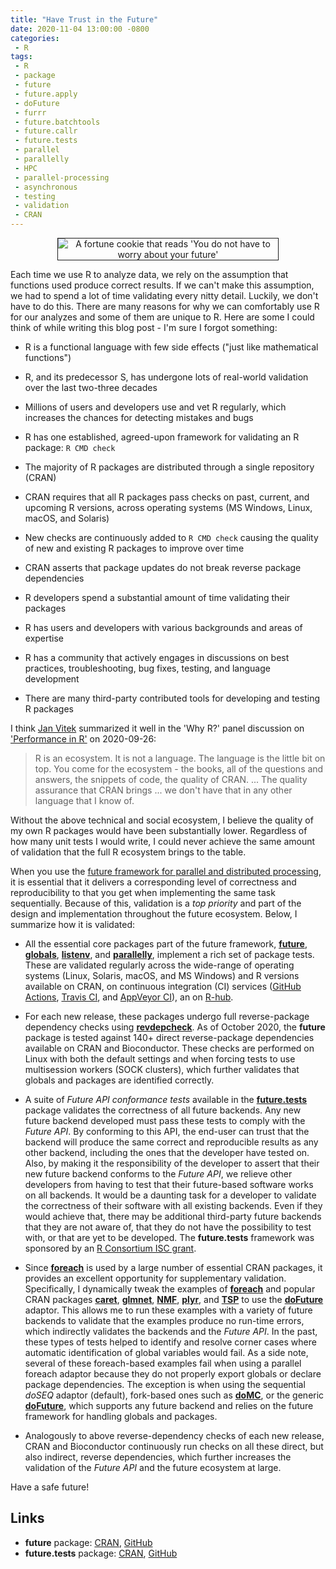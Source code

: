 ```yaml
---
title: "Have Trust in the Future"
date: 2020-11-04 13:00:00 -0800
categories:
 - R
tags:
 - R
 - package
 - future
 - future.apply
 - doFuture
 - furrr
 - future.batchtools
 - future.callr
 - future.tests
 - parallel
 - parallelly
 - HPC
 - parallel-processing
 - asynchronous
 - testing
 - validation
 - CRAN
---
```


<center>
<img src="/post/you_dont_have_to_worry_about_your_future.jpg" alt="A fortune cookie that reads 'You do not have to worry about your future'" style="border: solid 1px; max-width: 70%"/>
</center>

Each time we use R to analyze data, we rely on the assumption that functions used produce correct results.  If we can't make this assumption, we had to spend a lot of time validating every nitty detail.  Luckily, we don't have to do this.  There are many reasons for why we can comfortably use R for our analyzes and some of them are unique to R.  Here are some I could think of while writing this blog post - I'm sure I forgot something:

* R is a functional language with few side effects ("just like mathematical functions")

* R, and its predecessor S, has undergone lots of real-world validation over the last two-three decades

* Millions of users and developers use and vet R regularly, which increases the chances for detecting mistakes and bugs

* R has one established, agreed-upon framework for validating an R package: `R CMD check`

* The majority of R packages are distributed through a single repository (CRAN)

* CRAN requires that all R packages pass checks on past, current, and upcoming R versions, across operating systems (MS Windows, Linux, macOS, and Solaris)

* New checks are continuously added to `R CMD check` causing the quality of new and existing R packages to improve over time

* CRAN asserts that package updates do not break reverse package dependencies

* R developers spend a substantial amount of time validating their packages

* R has users and developers with various backgrounds and areas of expertise

* R has a community that actively engages in discussions on best practices, troubleshooting, bug fixes, testing, and language development

* There are many third-party contributed tools for developing and testing R packages

I think [Jan Vitek] summarized it well in the 'Why R?' panel discussion on ['Performance in R'](https://youtu.be/uiEhmKN1RJo?t=1917) on 2020-09-26:

> R is an ecosystem.  It is not a language.  The language is the little bit on top.  You come for the ecosystem - the books, all of the questions and answers, the snippets of code, the quality of CRAN. ... The quality assurance that CRAN brings ... we don't have that in any other language that I know of.


Without the above technical and social ecosystem, I believe the quality of my own R packages would have been substantially lower.  Regardless of how many unit tests I would write, I could never achieve the same amount of validation that the full R ecosystem brings to the table.



When you use the [future framework for parallel and distributed processing](https://cran.r-project.org/package=future), it is essential that it delivers a corresponding level of correctness and reproducibility to that you get when implementing the same task sequentially.   Because of this, validation is a _top priority_ and part of the design and implementation throughout the future ecosystem.  Below, I summarize how it is validated:

* All the essential core packages part of the future framework,
**[future]**, **[globals]**, **[listenv]**, and **[parallelly]**, implement a rich set of package tests.
These are validated regularly across the wide-range of operating
systems (Linux, Solaris, macOS, and MS Windows) and R versions available
on CRAN, on continuous integration (CI) services ([GitHub Actions], [Travis CI],
and [AppVeyor CI]), an on [R-hub].

* For each new release, these packages undergo full reverse-package
dependency checks using **[revdepcheck]**.
As of October 2020, the **future** package is tested against 140+
direct reverse-package dependencies available on CRAN and Bioconductor.
These checks are performed on Linux with both the default settings and
when forcing tests to use multisession workers (SOCK clusters), which further
validates that globals and packages are identified correctly.

* A suite of _Future API conformance tests_ available in the
**[future.tests]** package validates the
correctness of all future backends.  Any new future backend developed must
pass these tests to comply with the _Future API_.
By conforming to this API, the end-user can trust that the backend will
produce the same correct and reproducible results as any other backend,
including the ones that the developer have tested on.
Also, by making it the responsibility of the developer to assert that their
new future backend conforms to the _Future API_, we relieve other
developers from having to test that their future-based software works on all
backends.
It would be a daunting task for a developer to validate the correctness of
their software with all existing backends. Even if they would achieve that,
there may be additional third-party future backends that they are not aware
of, that they do not have the possibility to test with, or that are yet to be developed.
The **future.tests** framework was sponsored by an [R Consortium ISC grant](https://www.r-consortium.org/projects/awarded-projects).

* Since **[foreach]** is used by a large number of essential
CRAN packages, it provides an excellent opportunity for supplementary
validation. Specifically, I dynamically tweak the examples of
**[foreach]** and popular CRAN packages **[caret]**, **[glmnet]**, **[NMF]**,
**[plyr]**, and **[TSP]** to use the **[doFuture]** adaptor.
This allows me to run these examples with a variety of future backends to
validate that the examples produce no run-time errors, which indirectly
validates the backends and the _Future API_.
In the past, these types of tests helped to identify and resolve corner cases
where automatic identification of global variables would fail.
As a side note, several of these foreach-based examples fail when using a
parallel foreach adaptor because they do not properly export globals or
declare package dependencies.  The exception is when using the sequential
_doSEQ_ adaptor (default), fork-based ones such as **[doMC]**, or
the generic **[doFuture]**, which supports any future backend and
relies on the future framework for handling globals and packages.

* Analogously to above reverse-dependency checks of each new release,
CRAN and Bioconductor continuously run checks on all these direct, but
also indirect, reverse dependencies, which further increases the validation
of the _Future API_ and the future ecosystem at large.




Have a safe future!



## Links

* **future** package: [CRAN](https://cran.r-project.org/package=future), [GitHub](https://github.com/HenrikBengtsson/future)
* **future.tests** package: [CRAN](https://cran.r-project.org/package=future.tests), [GitHub](https://github.com/HenrikBengtsson/future.tests)


[furrr]: https://cran.r-project.org/package=furrr
[future]: https://cran.r-project.org/package=future
[future.apply]: https://cran.r-project.org/package=future.apply
[doFuture]: https://cran.r-project.org/package=doFuture
[future.batchtools]: https://cran.r-project.org/package=future.batchtools
[future.callr]: https://cran.r-project.org/package=future.callr
[future.tests]: https://cran.r-project.org/package=future.tests
[parallelly]: https://cran.r-project.org/package=parallelly

[caret]: https://CRAN.R-Project.org/package=caret
[doFuture]: https://CRAN.R-Project.org/package=doFuture
[doMC]: https://CRAN.R-Project.org/package=doMC
[foreach]: https://CRAN.R-Project.org/package=foreach
[future]: https://CRAN.R-Project.org/package=future
[future.tests]: https://CRAN.R-Project.org/package=future
[glmnet]: https://CRAN.R-Project.org/package=glmnet
[globals]: https://CRAN.R-Project.org/package=globals
[listenv]: https://CRAN.R-Project.org/package=listenv
[NMF]: https://CRAN.R-Project.org/package=NMF
[plyr]: https://CRAN.R-Project.org/package=plyr
[TSP]: https://CRAN.R-Project.org/package=TSP
[revdepcheck]: https://github.com/r-lib/revdepcheck

[GitHub Actions]: https://github.com/features/actions
[Travis CI]: https://travis-ci.org/
[AppVeyor CI]: https://www.appveyor.com/
[R-hub]: https://builder.r-hub.io/

[Jan Vitek]: https://twitter.com/j_v_66
